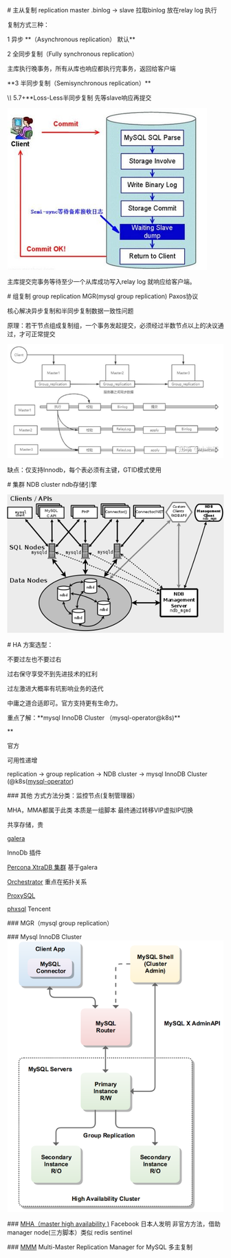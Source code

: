\# 主从复制 replication
master .binlog -> slave 拉取binlog 放在relay log 执行

复制方式三种：

1 异步 \*\*（Asynchronous replication） 默认\*\*

2 全同步复制（Fully synchronous replication）

主库执行晚事务，所有从库也响应都执行完事务，返回给客户端

\*\*3 半同步复制（Semisynchronous replication）\*\*

\\*\\* 5.7+\*\*Loss-Less半同步复制 先等slave响应再提交

![image.png](assert/1617172226817-00cab4ed-7599-4993-aa01-42439d9d22fb.png)

主库提交完事务等待至少一个从库成功写入relay log 就响应给客户端。

\# 组复制 group replication
MGR(mysql group replication) Paxos协议

 核心解决异步复制和半同步复制数据一致性问题

 原理：若干节点组成复制组，一个事务发起提交，必须经过半数节点以上的决议通过，才可正常提交

![image.png](assert/1617173652952-2e349d23-3bb4-4f13-8bf0-9f92b04d66d0.png)

缺点：仅支持Innodb，每个表必须有主键，GTID模式使用

\# 集群 NDB cluster
ndb存储引擎

![image.png](assert/1617174198653-85a6dcfa-86f9-4881-825e-6a6856e998e0.png)

\# HA
方案选型：

不要过左也不要过右

过右保守享受不到先进技术的红利

过左激进大概率有坑影响业务的迭代

中庸之道合适即可。官方支持更有生命力。

重点了解：\*\*mysql InnoDB Cluster （mysql-operator@k8s)\*\*

\*\*

官方

可用性递增

replication -> group replication -> NDB cluster -> mysql InnoDB Cluster (@k8s([mysql-operator](https://github.com/oracle/mysql-operator))

\### 其他
方式方法分类：监控节点(复制管理器）

MHA，MMA都属于此类 本质是一组脚本 最终通过转移VIP虚拟IP切换

共享存储，贵

[galera](https://galeracluster.com/)

 InnoDb 插件

[Percona XtraDB 集群](https://www.percona.com/software/mysql-database/percona-xtradb-cluster) 基于galera

[Orchestrator](https://github.com/openark/orchestrator) 重点在拓扑关系

[ProxySQL](https://proxysql.com/)

[phxsql](https://github.com/Tencent/phxsql) Tencent

\### MGR（mysql group replication）

\### Mysql InnoDB Cluster
![image.png](assert/1617174586976-7df3dea6-a2c0-4191-970b-db10b6560f4b.png)

\### [MHA（master high availability )](https://github.com/yoshinorim/mha4mysql-manager) Facebook 日本人发明
非官方方法，借助manager node(三方脚本）类似 redis sentinel

\### [MMM](https://mysql-mmm.org/) Multi-Master Replication Manager for MySQL 多主复制